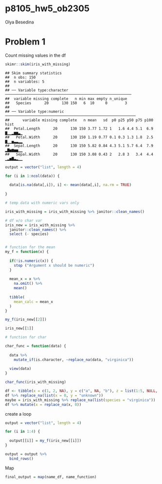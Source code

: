 p8105\_hw5\_ob2305
================
Olya Besedina

# Problem 1

Count missing values in the df

``` r
skimr::skim(iris_with_missing)
```

    ## Skim summary statistics
    ##  n obs: 150 
    ##  n variables: 5 
    ## 
    ## ── Variable type:character ──────────────────────────────────────────────────────────
    ##  variable missing complete   n min max empty n_unique
    ##   Species      20      130 150   6  10     0        3
    ## 
    ## ── Variable type:numeric ────────────────────────────────────────────────────────────
    ##      variable missing complete   n mean   sd  p0 p25 p50 p75 p100     hist
    ##  Petal.Length      20      130 150 3.77 1.72 1   1.6 4.4 5.1  6.9 ▇▁▁▂▆▆▃▁
    ##   Petal.Width      20      130 150 1.19 0.77 0.1 0.3 1.3 1.8  2.5 ▇▁▁▅▃▃▂▂
    ##  Sepal.Length      20      130 150 5.82 0.84 4.3 5.1 5.7 6.4  7.9 ▂▇▅▆▅▅▁▁
    ##   Sepal.Width      20      130 150 3.08 0.43 2   2.8 3   3.4  4.4 ▁▂▅▇▃▂▁▁

``` r
output = vector("list", length = 4)

for (i in 1:ncol(data)) {
  
  data[is.na(data[,i]), i] <- mean(data[,i], na.rm = TRUE)
  
}
```

``` r
# temp data with numeric vars only 

iris_with_missing = iris_with_missing %>% janitor::clean_names()

# df w/o char var
iris_new = iris_with_missing %>% 
  janitor::clean_names() %>% 
  select (- species)


# function for the mean
my_f = function(x) {
  
  if(!is.numeric(x)) {
    stop ("Argument x should be numeric")
  }
  
  mean_x = x %>% 
    na.omit() %>% 
    mean()
  
  tibble(
    mean_calc = mean_x
  )
}

my_f(iris_new[[2]])

iris_new[[1]]

# function for char

char_func = function(data) {
  
  data %>% 
    mutate_if(is.character, ~replace_na(data, "virginica"))
  
  view(data)
}

char_func(iris_with_missing)

df <- tibble(x = c(1, 2, NA), y = c("a", NA, "b"), z = list(1:5, NULL, 10:20))
df %>% replace_na(list(x = 0, y = "unknown"))
maybe = iris_with_missing %>% replace_na(list(species = "virginica"))
df %>% mutate(x = replace_na(x, 0))
```

create a loop

``` r
output = vector("list", length = 4)

for (i in 1:4) {
  
  output[[i]] = my_f(iris_new[[i]])
}

output = output %>% 
  bind_rows()
```

Map

``` r
final_output = map(name_df, name_function)
```
